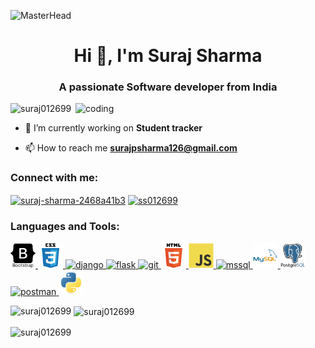 ![MasterHead](https://media.licdn.com/dms/image/D4D16AQGLhw08C81-LQ/profile-displaybackgroundimage-shrink_350_1400/0/1693199884343?e=1698883200&v=beta&t=nv8jnDn5VDrye3Gul3BHb-QZlJyay_oLqmeuxXVWYys)


<h1 align="center">Hi 👋, I'm Suraj Sharma</h1>
<h3 align="center">A passionate Software developer from India</h3>
<img align="right" alt="coding" width="400" src="https://uploads0.jovo.to/idea_attachments/840592/homework-dribbble_bigger.gif?1544706789">

<p align="left"> <img src="https://komarev.com/ghpvc/?username=suraj012699&label=Profile%20views&color=0e75b6&style=flat" alt="suraj012699" /> </p>

- 🔭 I’m currently working on **Student tracker**

- 📫 How to reach me **surajpsharma126@gmail.com**

<h3 align="left">Connect with me:</h3>
<p align="left">
<a href="https://linkedin.com/in/suraj-sharma-2468a41b3" target="blank"><img align="center" src="https://raw.githubusercontent.com/rahuldkjain/github-profile-readme-generator/master/src/images/icons/Social/linked-in-alt.svg" alt="suraj-sharma-2468a41b3" height="30" width="40" /></a>
<a href="https://instagram.com/ss012699" target="blank"><img align="center" src="https://raw.githubusercontent.com/rahuldkjain/github-profile-readme-generator/master/src/images/icons/Social/instagram.svg" alt="ss012699" height="30" width="40" /></a>
</p>

<h3 align="left">Languages and Tools:</h3>
<p align="left"> <a href="https://getbootstrap.com" target="_blank" rel="noreferrer"> <img src="https://raw.githubusercontent.com/devicons/devicon/master/icons/bootstrap/bootstrap-plain-wordmark.svg" alt="bootstrap" width="40" height="40"/> </a> <a href="https://www.w3schools.com/css/" target="_blank" rel="noreferrer"> <img src="https://raw.githubusercontent.com/devicons/devicon/master/icons/css3/css3-original-wordmark.svg" alt="css3" width="40" height="40"/> </a> <a href="https://www.djangoproject.com/" target="_blank" rel="noreferrer"> <img src="https://cdn.worldvectorlogo.com/logos/django.svg" alt="django" width="40" height="40"/> </a> <a href="https://flask.palletsprojects.com/" target="_blank" rel="noreferrer"> <img src="https://www.vectorlogo.zone/logos/pocoo_flask/pocoo_flask-icon.svg" alt="flask" width="40" height="40"/> </a> <a href="https://git-scm.com/" target="_blank" rel="noreferrer"> <img src="https://www.vectorlogo.zone/logos/git-scm/git-scm-icon.svg" alt="git" width="40" height="40"/> </a> <a href="https://www.w3.org/html/" target="_blank" rel="noreferrer"> <img src="https://raw.githubusercontent.com/devicons/devicon/master/icons/html5/html5-original-wordmark.svg" alt="html5" width="40" height="40"/> </a> <a href="https://developer.mozilla.org/en-US/docs/Web/JavaScript" target="_blank" rel="noreferrer"> <img src="https://raw.githubusercontent.com/devicons/devicon/master/icons/javascript/javascript-original.svg" alt="javascript" width="40" height="40"/> </a> <a href="https://www.microsoft.com/en-us/sql-server" target="_blank" rel="noreferrer"> <img src="https://www.svgrepo.com/show/303229/microsoft-sql-server-logo.svg" alt="mssql" width="40" height="40"/> </a> <a href="https://www.mysql.com/" target="_blank" rel="noreferrer"> <img src="https://raw.githubusercontent.com/devicons/devicon/master/icons/mysql/mysql-original-wordmark.svg" alt="mysql" width="40" height="40"/> </a> <a href="https://www.postgresql.org" target="_blank" rel="noreferrer"> <img src="https://raw.githubusercontent.com/devicons/devicon/master/icons/postgresql/postgresql-original-wordmark.svg" alt="postgresql" width="40" height="40"/> </a> <a href="https://postman.com" target="_blank" rel="noreferrer"> <img src="https://www.vectorlogo.zone/logos/getpostman/getpostman-icon.svg" alt="postman" width="40" height="40"/> </a> <a href="https://www.python.org" target="_blank" rel="noreferrer"> <img src="https://raw.githubusercontent.com/devicons/devicon/master/icons/python/python-original.svg" alt="python" width="40" height="40"/> </a> </p>

<p><img align="left" src="https://github-readme-stats.vercel.app/api/top-langs?username=suraj012699&show_icons=true&locale=en&layout=compact" alt="suraj012699" /></p>

<p>&nbsp;<img align="center" src="https://github-readme-stats.vercel.app/api?username=suraj012699&show_icons=true&locale=en" alt="suraj012699" /></p>

<p><img align="center" src="https://github-readme-streak-stats.herokuapp.com/?user=suraj012699&" alt="suraj012699" /></p>
